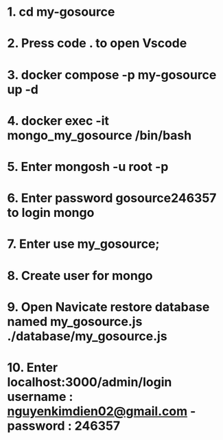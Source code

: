 # 1. cd my-gosource

# 2. Press code . to open Vscode

# 3. docker compose -p my-gosource up -d

# 4. docker exec -it mongo_my_gosource /bin/bash

# 5. Enter mongosh -u root -p

# 6. Enter password gosource246357 to login mongo

# 7. Enter use my_gosource;

# 8. Create user for mongo

<!-- db.createUser(
    {
        user: "root",
        pwd: "gosource246357",
        roles: [
            { role : "readWrite", db: "my_gosource" }
        ]
    }
); -->

# 9. Open Navicate restore database named my_gosource.js ./database/my_gosource.js

# 10. Enter localhost:3000/admin/login username : nguyenkimdien02@gmail.com - password : 246357
